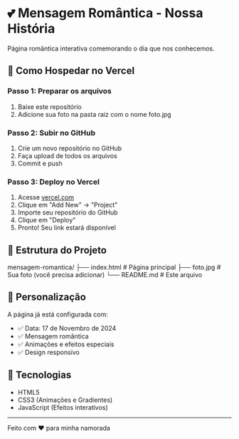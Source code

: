 # 💕 Mensagem Romântica - Nossa História

Página romântica interativa comemorando o dia que nos conhecemos.

## 🚀 Como Hospedar no Vercel

### Passo 1: Preparar os arquivos
1. Baixe este repositório
2. Adicione sua foto na pasta raiz com o nome foto.jpg

### Passo 2: Subir no GitHub
1. Crie um novo repositório no GitHub
2. Faça upload de todos os arquivos
3. Commit e push

### Passo 3: Deploy no Vercel
1. Acesse [vercel.com](https://vercel.com)
2. Clique em "Add New" → "Project"
3. Importe seu repositório do GitHub
4. Clique em "Deploy"
5. Pronto! Seu link estará disponível

## 📁 Estrutura do Projeto


mensagem-romantica/
├── index.html          # Página principal
├── foto.jpg           # Sua foto (você precisa adicionar)
└── README.md          # Este arquivo


## 💝 Personalização

A página já está configurada com:
- ✅ Data: 17 de Novembro de 2024
- ✅ Mensagem romântica
- ✅ Animações e efeitos especiais
- ✅ Design responsivo

## 🎨 Tecnologias

- HTML5
- CSS3 (Animações e Gradientes)
- JavaScript (Efeitos interativos)

---

Feito com ❤ para minha namorada

